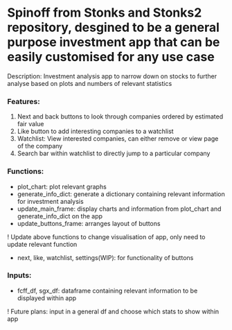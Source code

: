 # Spinoff from Stonks and Stonks2 repository, desgined to be a general purpose investment app that can be easily customised for any use case

Description: Investment analysis app to narrow down on stocks to further analyse based on plots and numbers of relevant statistics

### Features: 
1) Next and back buttons to look through companies ordered by estimated fair value
2) Like button to add interesting companies to a watchlist
3) Watchlist: View interested companies, can either remove or view page of the company 
4) Search bar within watchlist to directly jump to a particular company

### Functions: 
- plot_chart: plot relevant graphs
- generate_info_dict: generate a dictionary containing relevant information for investment analysis
- update_main_frame: display charts and information from plot_chart and generate_info_dict on the app
- update_buttons_frame: arranges layout of buttons

! Update above functions to change visualisation of app, only need to update relevant function

- next, like, watchlist, settings(WIP): for functionality of buttons

### Inputs:
- fcff_df, sgx_df: dataframe containing relevant information to be displayed within app

! Future plans: input in a general df and choose which stats to show within app
